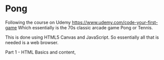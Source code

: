 # Pong

Following the course on Udemy https://www.udemy.com/code-your-first-game
Which essentially is the 70s classic arcade game Pong or Tennis.


This is done using HTML5 Canvas and JavaScript.
So essentially all that is needed is a web browser.

Part 1 - HTML Basics and content, 
